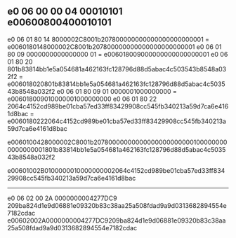 e0 06 00 00 04 00010101
e00600800400010101
---

e0 06 01 80 14 8000002C8001b207800000000000000000000001 = e0060180148000002C8001b207800000000000000000000001
e0 06 01 80 09 0000000000000000 01 = e006018009000000000000000001
e0 06 01 80 20 801b83814bb1e5a054681a462163fc128796d88d5abac4c503543b8548a032f2 = e006018020801b83814bb1e5a054681a462163fc128796d88d5abac4c503543b8548a032f2
e0 06 01 80 09 01 0000001000000000 = e006018009010000001000000000
e0 06 01 80 22 2064c4152cd989be01cba57ed33ff83429908cc545fb340213a59d7ca6e4161d8bac = e0060180222064c4152cd989be01cba57ed33ff83429908cc545fb340213a59d7ca6e4161d8bac

e0060100428000002C8001b207800000000000000000000001000000000000000001801b83814bb1e5a054681a462163fc128796d88d5abac4c503543b8548a032f2


e00601002B0100000010000000002064c4152cd989be01cba57ed33ff83429908cc545fb340213a59d7ca6e4161d8bac

---
e0 06 02 00 2A 0000000004277DC9 209ba824d1e9d06881e09320b83c38aa25a508fdad9a9d0313682894554e7182cdac
e00602002A0000000004277DC9209ba824d1e9d06881e09320b83c38aa25a508fdad9a9d0313682894554e7182cdac

